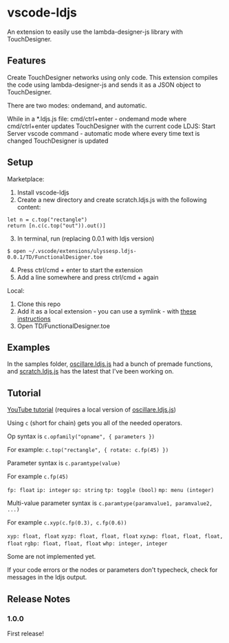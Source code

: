 # vscode-ldjs 

An extension to easily use the lambda-designer-js library with TouchDesigner.

## Features

Create TouchDesigner networks using only code. This extension compiles the code using lambda-designer-js and sends it as a JSON object to TouchDesigner.

There are two modes: ondemand, and automatic. 

While in a *.ldjs.js file:
cmd/ctrl+enter - ondemand mode where cmd/ctrl+enter updates TouchDesigner with the current code
LDJS: Start Server vscode command - automatic mode where every time text is changed TouchDesigner is updated 

## Setup

Marketplace:

1. Install vscode-ldjs
2. Create a new directory and create scratch.ldjs.js with the following content:
```
let n = c.top("rectangle")
return [n.c(c.top("out")).out()]
```
3. In terminal, run (replacing 0.0.1 with ldjs version)
```
$ open ~/.vscode/extensions/ulyssesp.ldjs-0.0.1/TD/FunctionalDesigner.toe
```
4. Press ctrl/cmd + enter to start the extension
5. Add a line somewhere and press ctrl/cmd + again

Local:

1. Clone this repo 
2. Add it as a local extension - you can use a symlink - with [these instructions](https://vscode-docs.readthedocs.io/en/stable/extensions/install-extension/)
3. Open TD/FunctionalDesigner.toe

## Examples 

In the samples folder, [oscillare.ldjs.js](https://github.com/ulyssesp/vscode-ldjs/blob/master/samples/libs/oscillare.ldjs.js) had a bunch of premade functions, and [scratch.ldjs.js](https://github.com/ulyssesp/vscode-ldjs/blob/master/samples/oscillare.ldjs.js) has the latest that I've been working on.

## Tutorial

[YouTube tutorial](https://youtu.be/zcXJwsCvUyU) (requires a local version of [oscillare.ldjs.js](https://github.com/ulyssesp/vscode-ldjs/blob/master/samples/libs/oscillare.ldjs.js))

Using `c` (short for chain) gets you all of the needed operators.

Op syntax is `c.opfamily("opname", { parameters })`

For example: `c.top("rectangle", { rotate: c.fp(45) })`

Parameter syntax is `c.paramtype(value)`

For example `c.fp(45)`

`fp: float`
`ip: integer`
`sp: string`
`tp: toggle (bool)`
`mp: menu (integer)`


Multi-value parameter syntax is `c.paramtype(paramvalue1, paramvalue2, ...)`

For example `c.xyp(c.fp(0.3), c.fp(0.6))`

`xyp: float, float`
`xyzp: float, float, float`
`xyzwp: float, float, float, float`
`rgbp: float, float, float`
`whp: integer, integer`

Some are not implemented yet.


If your code errors or the nodes or parameters don't typecheck, check for messages in the ldjs output.


## Release Notes

### 1.0.0

First release!